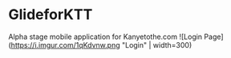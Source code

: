 # GlideforKTT
Alpha stage mobile application for Kanyetothe.com
![Login Page](https://i.imgur.com/1qKdvnw.png "Login" | width=300)
